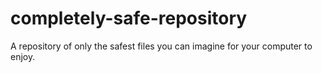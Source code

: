 # completely-safe-repository
A repository of only the safest files you can imagine for your computer to enjoy.
